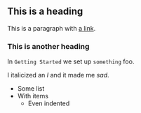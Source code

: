 ## This is a heading ##

This is a paragraph with [a link](http://www.disney.com/).

### This is another heading

In `Getting Started` we set up `something` foo.

I italicized an *I* and it made me *sad*.

* Some list
* With items
  * Even indented
